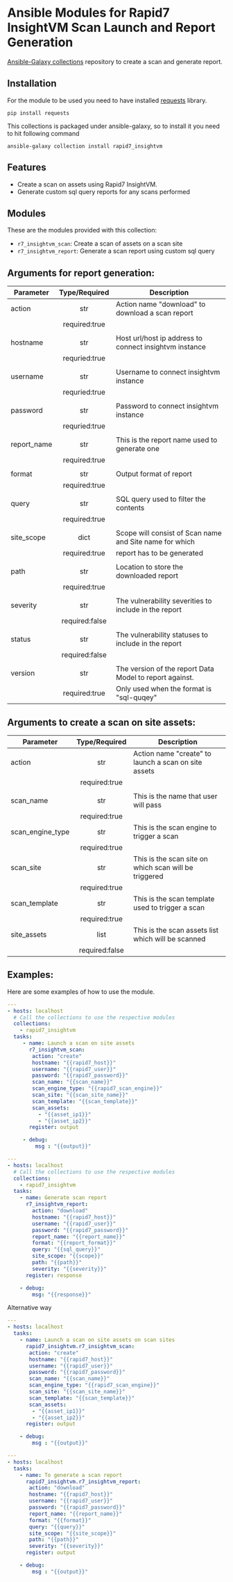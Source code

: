 # Ansible Modules for Rapid7 InsightVM Scan Launch and Report Generation 
[Ansible-Galaxy collections](https://github.com/GSLabDev/ansible-collection-rapid7.git)
repository to create a scan and generate report.

## Installation

For the module to be used you need to have installed [requests](https://github.com/davidban77/gns3fy) library.

```
pip install requests
```

This collections is packaged under ansible-galaxy, so to install it you need to hit following command

```
ansible-galaxy collection install rapid7_insightvm
```

## Features

- Create a scan on assets using Rapid7 InsightVM.
- Generate custom sql query reports for any scans performed

## Modules

These are the modules provided with this collection:
- `r7_insightvm_scan`: Create a scan of assets on a scan site
- `r7_insightvm_report`: Generate a scan report using custom sql query

## Arguments for report generation:

| Parameter        | Type/Required |  Description                                              |
| -----------------|:-------------:| --------------------------------------------------------  |
| action           | str           |  Action name "download" to download a scan report         |
|                  | required:true |                                                           |
|                  |               |                                                           |
| hostname         | str           |  Host url/host ip address to connect insightvm instance   |
|                  | requried:true |                                                           |
|                  |               |                                                           |
| username         | str           |  Username to connect insightvm instance                   |
|                  | requried:true |                                                           |
|                  |               |                                                           |
| password         | str           |  Password to connect insightvm instance                   |
|                  | requried:true |                                                           |
|                  |               |                                                           |
| report_name      | str           |  This is the report name used to generate one             |
|                  | required:true |                                                           |
|                  |               |                                                           |
| format           | str           |  Output format of report                                  |
|                  | required:true |                                                           |
|                  |               |                                                           |
| query            | str           |  SQL query used to filter the contents                    |
|                  | required:true |                                                           |
|                  |               |                                                           |
| site_scope       | dict          | Scope will consist of Scan name and Site name for which   |
|                  | required:true | report has to be generated                                |
|                  |               |                                                           |
| path             | str           | Location to store the downloaded report                   |
|                  | required:true |                                                           |
|                  |               |                                                           |
| severity         | str           | The vulnerability severities to include in the report     |
|                  | required:false|                                                           |
|                  |               |                                                           |
| status           | str           | The vulnerability statuses to include in the report       |
|                  | required:false|                                                           |
|                  |               |                                                           |
| version          | str           |  The version of the report Data Model to report against.  |
|                  | required:true |  Only used when the format is "sql-quqey"                 |


## Arguments to create a scan on site assets:

| Parameter        | Type/Required | Description                                              |
| -----------------|:-------------:| -------------------------------------------------------- |
| action           | str           | Action name "create" to launch a scan on site assets     |
|                  | required:true |                                                          |
|                  |               |                                                          |
| scan_name        | str           | This is the name that user will pass                     | 
|                  | required:true |                                                          |
| scan_engine_type | str           | This is the scan engine to trigger a scan                | 
|                  | required:true |                                                          |
| scan_site        | str           | This is the scan site on which scan will be triggered    |
|                  | required:true |                                                          |
| scan_template    | str           | This is the scan template used to trigger a scan         |
|                  | required:true |                                                          |
|  site_assets     | list          | This is the scan assets list which will be scanned       |
|                  | required:false|                                                          |

## Examples:

Here are some examples of how to use the module.

```yaml
---
- hosts: localhost
  # Call the collections to use the respective modules
  collections:
    - rapid7_insightvm
  tasks:
     - name: Launch a scan on site assets
       r7_insightvm_scan: 
        action: "create"
        hostname: "{{rapid7_host}}"
        username: "{{rapid7_user}}"
        password: "{{rapid7_password}}"
        scan_name: "{{scan_name}}"
        scan_engine_type: "{{rapid7_scan_engine}}"
        scan_site: "{{scan_site_name}}"
        scan_template: "{{scan_template}}"
        scan_assets:
          - "{{asset_ip1}}"
          - "{{asset_ip2}}"
       register: output

     - debug:
         msg : "{{output}}"
```

```yaml
---
- hosts: localhost
  # Call the collections to use the respective modules
  collections:
    - rapid7_insightvm
  tasks: 
    - name: Generate scan report
      r7_insightvm_report:
        action: "download"
        hostname: "{{rapid7_host}}"
        username: "{{rapid7_user}}"
        password: "{{rapid7_password}}"
        report_name: "{{report_name}}"
        format: "{{report_format}}"
        query: "{{sql_query}}"
        site_scope: "{{scope}}"
        path: "{{path}}"
        severity: "{{severity}}"
      register: response

    - debug:
        msg: "{{response}}"
```


Alternative way

```yaml
---
- hosts: localhost
  tasks:
    - name: Launch a scan on site assets on scan sites
      rapid7_insightvm.r7_insightvm_scan:
       action: "create"
       hostname: "{{rapid7_host}}"
       username: "{{rapid7_user}}"
       password: "{{rapid7_password}}"
       scan_name: "{{scan_name}}"
       scan_engine_type: "{{rapid7_scan_engine}}"
       scan_site: "{{scan_site_name}}"
       scan_template: "{{scan_template}}"
       scan_assets:
        - "{{asset_ip1}}"
        - "{{asset_ip2}}"
      register: output

    - debug:
        msg : "{{output}}"
```
```yaml
---
- hosts: localhost
  tasks:
    - name: To generate a scan report
      rapid7_insightvm.r7_insightvm_report:
       action: "download"
       hostname: "{{rapid7_host}}"
       username: "{{rapid7_user}}"
       password: "{{rapid7_password}}"
       report_name: "{{report_name}}"
       format: "{{format}}"
       query: "{{query}}"
       site_scope: "{{site_scope}}" 
       path: "{{path}}"
       severity: "{{severity}}"
      register: output

    - debug:
        msg : "{{output}}"
```

